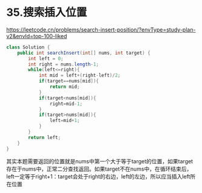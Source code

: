 # 35.搜索插入位置

https://leetcode.cn/problems/search-insert-position/?envType=study-plan-v2&envId=top-100-liked

```java
class Solution {
    public int searchInsert(int[] nums, int target) {
        int left = 0;
        int right = nums.length-1;
        while(left<=right){
            int mid = left+(right-left)/2;
            if(target==nums[mid]){
                return mid;
            }
            if(target<nums[mid]){
                right=mid-1;
            }
            if(target>nums[mid]){
                left=mid+1;
            }
        }
        return left;
    }
}

```

其实本题需要返回的位置就是nums中第一个大于等于target的位置，如果target存在于nums中，正常二分查找返回。如果target不在nums中，在循环结束后，left一定等于right+1：target会处于right的右边，left的左边，所以应当插入left所在位置